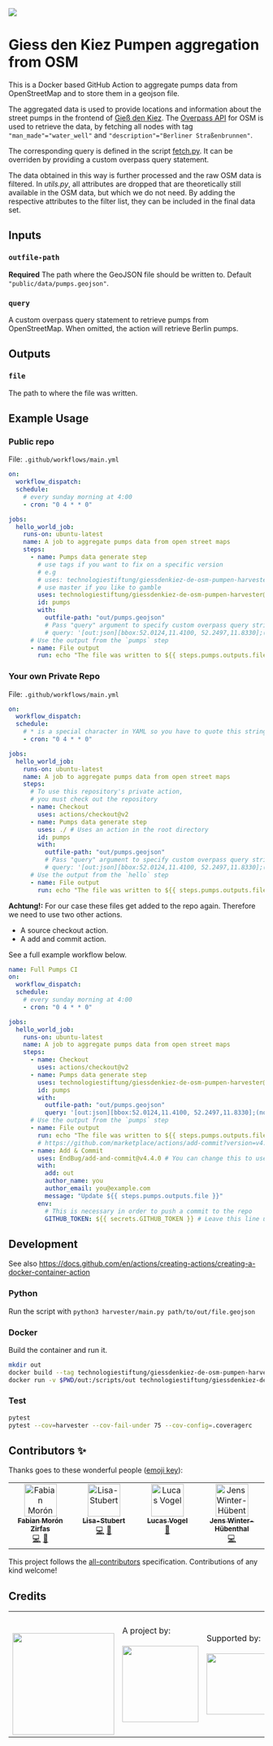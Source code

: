 ![](https://img.shields.io/badge/Built%20with%20%E2%9D%A4%EF%B8%8F-at%20Technologiestiftung%20Berlin-blue)

# Giess den Kiez Pumpen aggregation from OSM

This is a Docker based GitHub Action to aggregate pumps data from OpenStreetMap and to store them in a geojson file.

The aggregated data is used to provide locations and information about the street pumps in the frontend of [Gieß den Kiez](https://github.com/technologiestiftung/giessdenkiez-de).
The [Overpass API](http://overpass-api.de) for OSM is used to retrieve the data, by fetching all nodes with tag `"man_made"="water_well"` and `"description"="Berliner Straßenbrunnen"`.

The corresponding query is defined in the script [fetch.py](/fetch.py). It can be overriden by providing a custom overpass query statement.

The data obtained in this way is further processed and the raw OSM data is filtered. In _utils.py_, all attributes are dropped that are theoretically still available in the OSM data, but which we do not need. By adding the respective attributes to the filter list, they can be included in the final data set.

## Inputs

### `outfile-path`

**Required** The path where the GeoJSON file should be written to. Default `"public/data/pumps.geojson"`.

### `query`

A custom overpass query statement to retrieve pumps from OpenStreetMap. When omitted, the action will retrieve Berlin pumps.

## Outputs

### `file`

The path to where the file was written.

## Example Usage

### Public repo

File: `.github/workflows/main.yml`

```yml
on:
  workflow_dispatch:
  schedule:
    # every sunday morning at 4:00
    - cron: "0 4 * * 0"

jobs:
  hello_world_job:
    runs-on: ubuntu-latest
    name: A job to aggregate pumps data from open street maps
    steps:
      - name: Pumps data generate step
        # use tags if you want to fix on a specific version
        # e.g
        # uses: technologiestiftung/giessdenkiez-de-osm-pumpen-harvester@1.2.0
        # use master if you like to gamble
        uses: technologiestiftung/giessdenkiez-de-osm-pumpen-harvester@master
        id: pumps
        with:
          outfile-path: "out/pumps.geojson"
          # Pass "query" argument to specify custom overpass query string (see example below for the city of Magdeburg)
          # query: '[out:json][bbox:52.0124,11.4100, 52.2497,11.8330];(node["man_made"="water_well"];);out;>;out;'
      # Use the output from the `pumps` step
      - name: File output
        run: echo "The file was written to ${{ steps.pumps.outputs.file }}"
```

### Your own Private Repo

File: `.github/workflows/main.yml`

```yml
on:
  workflow_dispatch:
  schedule:
    # * is a special character in YAML so you have to quote this string
    - cron: "0 4 * * 0"

jobs:
  hello_world_job:
    runs-on: ubuntu-latest
    name: A job to aggregate pumps data from open street maps
    steps:
      # To use this repository's private action,
      # you must check out the repository
      - name: Checkout
        uses: actions/checkout@v2
      - name: Pumps data generate step
        uses: ./ # Uses an action in the root directory
        id: pumps
        with:
          outfile-path: "out/pumps.geojson"
          # Pass "query" argument to specify custom overpass query string (see example below for the city of Magdeburg)
          # query: '[out:json][bbox:52.0124,11.4100, 52.2497,11.8330];(node["man_made"="water_well"];);out;>;out;'
      # Use the output from the `hello` step
      - name: File output
        run: echo "The file was written to ${{ steps.pumps.outputs.file }}"
```

**Achtung!:** For our case these files get added to the repo again. Therefore we need to use two other actions.

- A source checkout action.
- A add and commit action.

See a full example workflow below.

```yml
name: Full Pumps CI
on:
  workflow_dispatch:
  schedule:
    # every sunday morning at 4:00
    - cron: "0 4 * * 0"

jobs:
  hello_world_job:
    runs-on: ubuntu-latest
    name: A job to aggregate pumps data from open street maps
    steps:
      - name: Checkout
        uses: actions/checkout@v2
      - name: Pumps data generate step
        uses: technologiestiftung/giessdenkiez-de-osm-pumpen-harvester@master
        id: pumps
        with:
          outfile-path: "out/pumps.geojson"
          query: '[out:json][bbox:52.0124,11.4100, 52.2497,11.8330];(node["man_made"="water_well"];);out;>;out;'
      # Use the output from the `pumps` step
      - name: File output
        run: echo "The file was written to ${{ steps.pumps.outputs.file }}"
        # https://github.com/marketplace/actions/add-commit?version=v4.4.0
      - name: Add & Commit
        uses: EndBug/add-and-commit@v4.4.0 # You can change this to use a specific version
        with:
          add: out
          author_name: you
          author_email: you@example.com
          message: "Update ${{ steps.pumps.outputs.file }}"
        env:
          # This is necessary in order to push a commit to the repo
          GITHUB_TOKEN: ${{ secrets.GITHUB_TOKEN }} # Leave this line unchanged
```

## Development

See also https://docs.github.com/en/actions/creating-actions/creating-a-docker-container-action

### Python

Run the script with `python3 harvester/main.py path/to/out/file.geojson`

### Docker

Build the container and run it.

```bash
mkdir out
docker build --tag technologiestiftung/giessdenkiez-de-osm-pumpen-harvester .
docker run -v $PWD/out:/scripts/out technologiestiftung/giessdenkiez-de-osm-pumpen-harvester path/scripts/out/outfile.json
```

### Test

```bash
pytest
pytest --cov=harvester --cov-fail-under 75 --cov-config=.coveragerc
```

## Contributors ✨

Thanks goes to these wonderful people ([emoji key](https://allcontributors.org/docs/en/emoji-key)):

<!-- ALL-CONTRIBUTORS-LIST:START - Do not remove or modify this section -->
<!-- prettier-ignore-start -->
<!-- markdownlint-disable -->
<table>
  <tbody>
    <tr>
      <td align="center" valign="top" width="14.28%"><a href="https://fabianmoronzirfas.me/"><img src="https://avatars.githubusercontent.com/u/315106?v=4?s=64" width="64px;" alt="Fabian Morón Zirfas"/><br /><sub><b>Fabian Morón Zirfas</b></sub></a><br /><a href="https://github.com/technologiestiftung/giessdenkiez-de-osm-pumpen-harvester/commits?author=ff6347" title="Code">💻</a> <a href="https://github.com/technologiestiftung/giessdenkiez-de-osm-pumpen-harvester/commits?author=ff6347" title="Documentation">📖</a></td>
      <td align="center" valign="top" width="14.28%"><a href="https://github.com/Lisa-Stubert"><img src="https://avatars.githubusercontent.com/u/61182572?v=4?s=64" width="64px;" alt="Lisa-Stubert"/><br /><sub><b>Lisa-Stubert</b></sub></a><br /><a href="https://github.com/technologiestiftung/giessdenkiez-de-osm-pumpen-harvester/commits?author=Lisa-Stubert" title="Code">💻</a> <a href="https://github.com/technologiestiftung/giessdenkiez-de-osm-pumpen-harvester/commits?author=Lisa-Stubert" title="Documentation">📖</a></td>
      <td align="center" valign="top" width="14.28%"><a href="https://github.com/vogelino"><img src="https://avatars.githubusercontent.com/u/2759340?v=4?s=64" width="64px;" alt="Lucas Vogel"/><br /><sub><b>Lucas Vogel</b></sub></a><br /><a href="https://github.com/technologiestiftung/giessdenkiez-de-osm-pumpen-harvester/commits?author=vogelino" title="Documentation">📖</a></td>
      <td align="center" valign="top" width="14.28%"><a href="https://github.com/JensWinter"><img src="https://avatars.githubusercontent.com/u/6548550?v=4?s=64" width="64px;" alt="Jens Winter-Hübenthal"/><br /><sub><b>Jens Winter-Hübenthal</b></sub></a><br /><a href="https://github.com/technologiestiftung/giessdenkiez-de-osm-pumpen-harvester/commits?author=JensWinter" title="Code">💻</a></td>
    </tr>
  </tbody>
</table>

<!-- markdownlint-restore -->
<!-- prettier-ignore-end -->

<!-- ALL-CONTRIBUTORS-LIST:END -->

This project follows the [all-contributors](https://github.com/all-contributors/all-contributors) specification. Contributions of any kind welcome!

## Credits

<table>
  <tr>
    <td>
      <a src="https://citylab-berlin.org/en/start/">
        <br />
        <br />
        <img width="200" src="https://logos.citylab-berlin.org/logo-citylab-berlin.svg" />
      </a>
    </td>
    <td>
      A project by: <a src="https://www.technologiestiftung-berlin.de/en/">
        <br />
        <br />
        <img width="150" src="https://logos.citylab-berlin.org/logo-technologiestiftung-berlin-en.svg" />
      </a>
    </td>
    <td>
      Supported by:
      <br />
      <br />
      <img width="120" src="https://logos.citylab-berlin.org/logo-berlin.svg" />
    </td>
  </tr>
</table>
